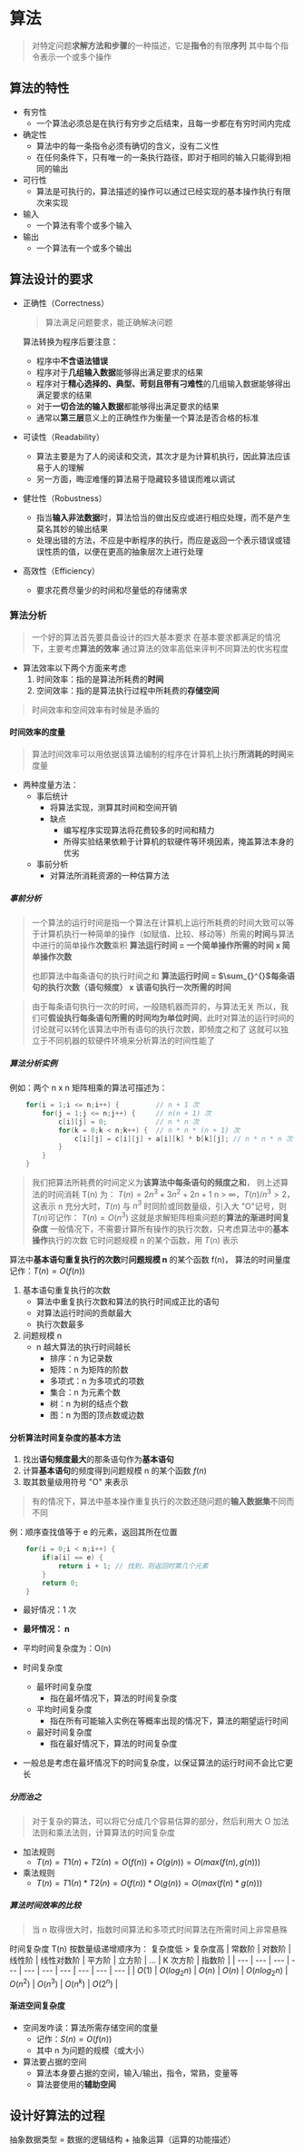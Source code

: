 # 算法
> 对特定问题**求解方法和步骤**的一种描述，它是**指令**的有限**序列**
> 其中每个指令表示一个或多个操作

## 算法的特性
- 有穷性
  - 一个算法必须总是在执行有穷步之后结束，且每一步都在有穷时间内完成
- 确定性
  - 算法中的每一条指令必须有确切的含义，没有二义性
  - 在任何条件下，只有唯一的一条执行路径，即对于相同的输入只能得到相同的输出
- 可行性
  - 算法是可执行的，算法描述的操作可以通过已经实现的基本操作执行有限次来实现
- 输入
  - 一个算法有零个或多个输入
- 输出
  - 一个算法有一个或多个输出

## 算法设计的要求
- 正确性（Correctness）
  > 算法满足问题要求，能正确解决问题

  算法转换为程序后要注意：
    - 程序中**不含语法错误**
    - 程序对于**几组输入数据**能够得出满足要求的结果
    - 程序对于**精心选择的、典型、苛刻且带有刁难性**的几组输入数据能够得出满足要求的结果
    - 对于**一切合法的输入数据**都能够得出满足要求的结果
    - 通常以**第三层**意义上的正确性作为衡量一个算法是否合格的标准
- 可读性（Readability）
  - 算法主要是为了人的阅读和交流，其次才是为计算机执行，因此算法应该易于人的理解
  - 另一方面，晦涩难懂的算法易于隐藏较多错误而难以调试
- 健壮性（Robustness）
  - 指当**输入非法数据**时，算法恰当的做出反应或进行相应处理，而不是产生莫名其妙的输出结果
  - 处理出错的方法，不应是中断程序的执行，而应是返回一个表示错误或错误性质的值，以便在更高的抽象层次上进行处理
- 高效性（Efficiency）
  - 要求花费尽量少的时间和尽量低的存储需求

### 算法分析
> 一个好的算法首先要具备设计的四大基本要求
> 在基本要求都满足的情况下，主要考虑**算法的效率**
> 通过算法的效率高低来评判不同算法的优劣程度
- 算法效率以下两个方面来考虑
  1. 时间效率：指的是算法所耗费的**时间**
  2. 空间效率：指的是算法执行过程中所耗费的**存储空间**
> 时间效率和空间效率有时候是矛盾的

#### 时间效率的度量
> 算法时间效率可以用依据该算法编制的程序在计算机上执行**所消耗的时间**来度量

- 两种度量方法：
  - 事后统计
    - 将算法实现，测算其时间和空间开销
    - 缺点
        - 编写程序实现算法将花费较多的时间和精力
        - 所得实验结果依赖于计算机的软硬件等环境因素，掩盖算法本身的优劣
  - 事前分析
    - 对算法所消耗资源的一种估算方法

##### 事前分析
> 一个算法的运行时间是指一个算法在计算机上运行所耗费的时间大致可以等于计算机执行一种简单的操作（如赋值、比较、移动等）所需的**时间**与算法中进行的简单操作**次数**乘积
> **算法运行时间 = 一个简单操作所需的时间 x 简单操作次数**
>
> 也即算法中每条语句的执行时间之和
> **算法运行时间 = $\sum_{}^{}$每条语句的执行次数（语句频度） x 该语句执行一次所需的时间**

> 由于每条语句执行一次的时间，一般随机器而异的，与算法无关
> 所以，我们可**假设执行每条语句所需的时间均为单位时间**，此时对算法的运行时间的讨论就可以转化该算法中所有语句的执行次数，即频度之和了
> 这就可以独立于不同机器的软硬件环境来分析算法的时间性能了

##### 算法分析实例
例如：两个 n x n 矩阵相乘的算法可描述为：
```c
    for(i = 1;i <= n;i++) {         // n + 1 次
        for(j = 1;j <= n;j++) {     // n(n + 1) 次 
            c[i][j] = 0;            // n * n 次 
            for(k = 0;k < n;k++) {  // n * n * (n + 1) 次
                c[i][j] = c[i][j] + a[i][k] * b[k][j]; // n * n * n 次
            }
        }
    }
```
> 我们把算法所耗费的时间定义为**该算法中每条语句的频度之和**，
> 则上述算法的时间消耗 T(n) 为：
>   $T(n) = 2n^3 + 3n^2 + 2n + 1$
> n > $\infty$，$T(n)/n^3 > 2$，
> 这表示 n 充分大时，$T(n)$ 与 $n^3$ 时同阶或同数量级，引入大 "O"记号，则$T(n)$可记作：
> $T(n) = O(n^3)$
> 这就是求解矩阵相乘问题的**算法的渐进时间复杂度**
> 一般情况下，不需要计算所有操作的执行次数，只考虑算法中的**基本操作**执行的次数
> 它时问题规模 n 的某个函数，用 $T(n)$ 表示

算法中**基本语句重复执行的次数**时**问题规模 n** 的某个函数 f(n)，
算法的时间量度记作：$T(n) = O(f(n))$

1. 基本语句重复执行的次数
   - 算法中重复执行次数和算法的执行时间成正比的语句
   - 对算法运行时间的贡献最大
   - 执行次数最多
2. 问题规模 n
   - n 越大算法的执行时间越长
     - 排序：n 为记录数
     - 矩阵：n 为矩阵的阶数
     - 多项式：n 为多项式的项数
     - 集合：n 为元素个数
     - 树：n 为树的结点个数
     - 图：n 为图的顶点数或边数

#### 分析算法时间复杂度的基本方法
1. 找出**语句频度最大**的那条语句作为**基本语句**
2. 计算**基本语句**的频度得到问题规模 n 的某个函数 $f(n)$
3. 取其数量级用符号 "O" 来表示

> 有的情况下，算法中基本操作重复执行的次数还随问题的**输入数据集**不同而不同

例：顺序查找值等于 e 的元素，返回其所在位置
```c
    for(i = 0;i < n;i++) {
        if(a[i] == e) {
            return i + 1; // 找到，则返回时第几个元素
        }
        return 0;
    }
```
- 最好情况：1 次
- **最坏情况： n**
- 平均时间复杂度为：O(n)

- 时间复杂度
    - 最坏时间复杂度
      - 指在最坏情况下，算法的时间复杂度
    - 平均时间复杂度
      - 指在所有可能输入实例在等概率出现的情况下，算法的期望运行时间
    - 最好时间复杂度
      - 指在最好情况下，算法的时间复杂度
- 一般总是考虑在最坏情况下的时间复杂度，以保证算法的运行时间不会比它更长

##### 分而治之
> 对于复杂的算法，可以将它分成几个容易估算的部分，然后利用大 O 加法法则和乘法法则，计算算法的时间复杂度
- 加法规则
  - $T(n) = T1(n) + T2(n) = O(f(n)) + O(g(n)) = O(max(f(n), g(n)))$
- 乘法规则
  - $T(n) = T1(n) * T2(n) = O(f(n)) * O(g(n)) = O(max(f(n) * g(n)))$

##### 算法时间效率的比较
> 当 n 取得很大时，指数时间算法和多项式时间算法在所需时间上非常悬殊

时间复杂度 T(n) 按数量级递增顺序为：
复杂度低 > 复杂度高
| 常数阶 | 对数阶 | 线性阶 | 线性对数阶 | 平方阶 | 立方阶 | ... | K 次方阶 | 指数阶 |
| --- | --- | --- | --- | --- | --- | --- | --- | --- | --- |
| $O(1)$ | $O(log_2n)$ | $O(n)$ | $O(n)$ | $O(nlog_2n)$ | $O(n^2)$ | $O(n^3)$ | $O(n^k)$ | $O(2^n)$ |


#### 渐进空间复杂度
- 空间发咋读：算法所需存储空间的度量
  - 记作：$S(n) = O(f(n))$
  - 其中 n 为问题的规模（或大小）
- 算法要占据的空间
  - 算法本身要占据的空间，输入/输出，指令，常熟，变量等
  - 算法要使用的**辅助空间**


## 设计好算法的过程
抽象数据类型 = 数据的逻辑结构 + 抽象运算（运算的功能描述）
